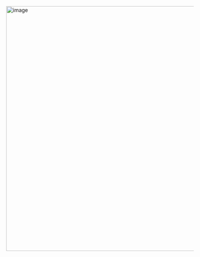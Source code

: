 <img width="1227" height="657" alt="image" src="https://github.com/user-attachments/assets/e075c75a-e986-4cbf-8eca-beaee6344c56" />
